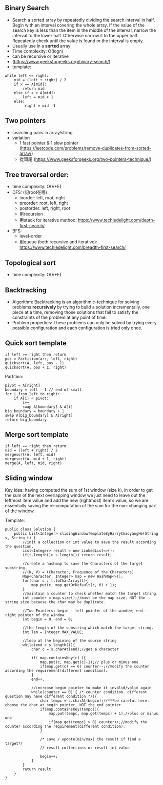 ## Binary Search
- Search a sorted array by repeatedly dividing the search interval in half. Begin with an interval covering the whole array. If the value of the search key is less than the item in the middle of the interval, narrow the interval to the lower half. Otherwise narrow it to the upper half. Repeatedly check until the value is found or the interval is empty.
- Usually use in a **sorted** array
- Time complexity: O(logn)
- can be recursive or iterative
- (https://www.geeksforgeeks.org/binary-search/)
- template:
```
while left <= right:
    mid = (left + right) / 2
    if x == A[mid]:
        return mid
    else if x > A[mid]:
        left = mid + 1
    else:
         right = mid -1
```

## Two pointers
- searching pairs in array/string
- variation
    - 1 fast pointer & 1 slow pointer (https://leetcode.com/problems/remove-duplicates-from-sorted-array/)
    - 從頭尾 (https://www.geeksforgeeks.org/two-pointers-technique/)

## Tree traversal order:
- time complexity: O(V+E)
- DFS: (記root在哪)
    - inorder: left, root, right
    - preorder: root, left, right
    - postorder: left, right, root
    - 用recursion
    - 用stack for iterative method: https://www.techiedelight.com/depth-first-search/
- BFS:
    - level-order
    - 用queue (both recursive and iterative): https://www.techiedelight.com/breadth-first-search/

## Topological sort
- time complexity: O(V+E)

## Backtracking
- Algorithm: Backtracking is an algorithmic-technique for solving problems **recursively** by trying to build a solution incrementally, one piece at a time, removing those solutions that fail to satisfy the constraints of the problem at any point of time.
- Problem properties: These problems can only be solved by trying every possible configuration and each configuration is tried only once.

## Quick sort template
```
if left >= right then return
pos = Partition(arr, left, right)
quicksort(A, left, pos - 1)
quicksort(A, pos + 1, right)
```

Partition:
```
pivot = A[right]
boundary = left - 1 // end of small
for i from left to right:
    if A[i] < pivot:
        i++
        swap A[boundary] & A[i]
big_boundary = boundary + 1
swap A[big_boundary] & A[right]
return big_boundary
```

## Merge sort template
```
if left == right then return
mid = (left + right) / 2
mergesort(A, left, mid)
mergesort(A, mid + 1, right)
merge(A, left, mid, right)
```


## Sliding window
Key idea: having computed the sum of 1st window (size k), in order to get the sum of the next overlapping window we just
 need to leave out the leftmost item value and add the new (rightmost) item’s value, so we are essentially saving the
 re-computation of the sum for the non-changing part of the window.

Template:
```
public class Solution {
    public List<Integer> slidingWindowTemplateByHarryChaoyangHe(String s, String t) {
        //init a collection or int value to save the result according the question.
        List<Integer> result = new LinkedList<>();
        if(t.length()> s.length()) return result;
        
        //create a hashmap to save the Characters of the target substring.
        //(K, V) = (Character, Frequence of the Characters)
        Map<Character, Integer> map = new HashMap<>();
        for(char c : t.toCharArray()){
            map.put(c, map.getOrDefault(c, 0) + 1);
        }
        //maintain a counter to check whether match the target string.
        int counter = map.size();//must be the map size, NOT the string size because the char may be duplicate.
        
        //Two Pointers: begin - left pointer of the window; end - right pointer of the window
        int begin = 0, end = 0;
        
        //the length of the substring which match the target string.
        int len = Integer.MAX_VALUE; 
        
        //loop at the begining of the source string
        while(end < s.length()){
            char c = s.charAt(end);//get a character
            
            if( map.containsKey(c) ){
                map.put(c, map.get(c)-1);// plus or minus one
                if(map.get(c) == 0) counter--;//modify the counter according the requirement(different condition).
            }
            end++;
            
            //increase begin pointer to make it invalid/valid again
            while(counter == 0) { /* counter condition. different question may have different condition */){
                char tempc = s.charAt(begin);//***be careful here: choose the char at begin pointer, NOT the end pointer
                if(map.containsKey(tempc)){
                    map.put(tempc, map.get(tempc) + 1);//plus or minus one
                    if(map.get(tempc) > 0) counter++;//modify the counter according the requirement(different condition).
                }
                
                /* save / update(min/max) the result if find a target*/
                // result collections or result int value
                
                begin++;
            }
        }
        return result;
    }
}
```